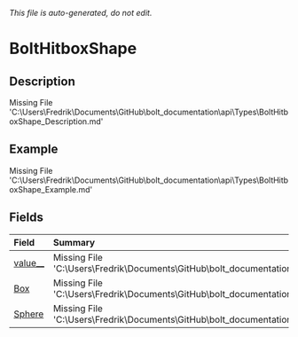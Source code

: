 *This file is auto-generated, do not edit.*

# BoltHitboxShape
## Description
Missing File 'C:\Users\Fredrik\Documents\GitHub\bolt_documentation\api\Types\BoltHitboxShape_Description.md'
## Example
Missing File 'C:\Users\Fredrik\Documents\GitHub\bolt_documentation\api\Types\BoltHitboxShape_Example.md'
## Fields
| Field | Summary |
|:-----|:--------|
|[value__](BoltHitboxShape/F/value__.md)|Missing File 'C:\Users\Fredrik\Documents\GitHub\bolt_documentation\api\Types\BoltHitboxShape\F\value___Summary.md'|
|[Box](BoltHitboxShape/F/Box.md)|Missing File 'C:\Users\Fredrik\Documents\GitHub\bolt_documentation\api\Types\BoltHitboxShape\F\Box_Summary.md'|
|[Sphere](BoltHitboxShape/F/Sphere.md)|Missing File 'C:\Users\Fredrik\Documents\GitHub\bolt_documentation\api\Types\BoltHitboxShape\F\Sphere_Summary.md'|
